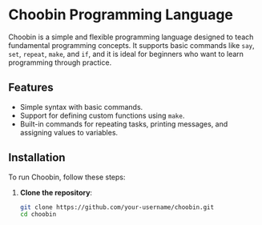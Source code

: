 # Choobin Programming Language

Choobin is a simple and flexible programming language designed to teach fundamental programming concepts. It supports basic commands like `say`, `set`, `repeat`, `make`, and `if`, and it is ideal for beginners who want to learn programming through practice.

## Features

- Simple syntax with basic commands.
- Support for defining custom functions using `make`.
- Built-in commands for repeating tasks, printing messages, and assigning values to variables.

## Installation

To run Choobin, follow these steps:

1. **Clone the repository**:
   ```bash
   git clone https://github.com/your-username/choobin.git
   cd choobin
